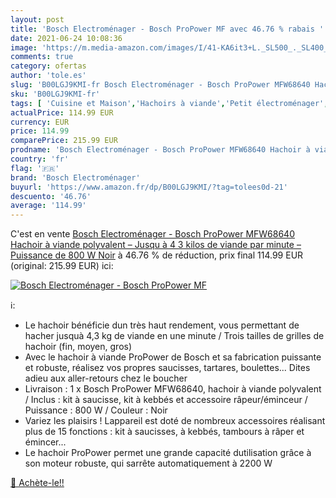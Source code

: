 ```yaml
---
layout: post
title: 'Bosch Electroménager - Bosch ProPower MF avec 46.76 % rabais '
date: 2021-06-24 10:08:36
image: 'https://m.media-amazon.com/images/I/41-KA6it3+L._SL500_._SL400_.jpg'
comments: true
category: ofertas
author: 'tole.es'
slug: 'B00LGJ9KMI-fr Bosch Electroménager - Bosch ProPower MFW68640 Hachoir à...'
sku: 'B00LGJ9KMI-fr'
tags: [ 'Cuisine et Maison','Hachoirs à viande','Petit électroménager','bosch electroménager','Électroménager spécialisé', ]
actualPrice: 114.99 EUR
currency: EUR
price: 114.99
comparePrice: 215.99 EUR
prodname: 'Bosch Electroménager - Bosch ProPower MFW68640 Hachoir à viande polyvalent – Jusqu à 4 3 kilos de viande par minute – Puissance de 800 W  Noir'
country: 'fr'
flag: '🇫🇷'
brand: 'Bosch Electroménager'
buyurl: 'https://www.amazon.fr/dp/B00LGJ9KMI/?tag=tolees0d-21'
descuento: '46.76'
average: '114.99'
---
```


C'est en vente [Bosch Electroménager - Bosch ProPower MFW68640 Hachoir à viande polyvalent – Jusqu à 4 3 kilos de viande par minute – Puissance de 800 W  Noir](https://www.amazon.fr/dp/B00LGJ9KMI/?tag=tolees0d-21)  à  46.76 % de réduction, prix final  114.99 EUR (original: 215.99 EUR) ici:

[![Bosch Electroménager - Bosch ProPower MF](https://m.media-amazon.com/images/I/41-KA6it3+L._SL500_._SL400_.jpg)](https://www.amazon.fr/dp/B00LGJ9KMI/?tag=tolees0d-21)

ℹ️:

- Le hachoir bénéficie dun très haut rendement, vous permettant de hacher jusquà 4,3 kg de viande en une minute / Trois tailles de grilles de hachoir (fin, moyen, gros)
- Avec le hachoir à viande ProPower de Bosch et sa fabrication puissante et robuste, réalisez vos propres saucisses, tartares, boulettes... Dites adieu aux aller-retours chez le boucher
- Livraison : 1 x Bosch ProPower MFW68640, hachoir à viande polyvalent / Inclus : kit à saucisse, kit à kebbés et accessoire râpeur/éminceur / Puissance : 800 W / Couleur : Noir
- Variez les plaisirs ! Lappareil est doté de nombreux accessoires réalisant plus de 15 fonctions : kit à saucisses, à kebbés, tambours à râper et émincer...
- Le hachoir ProPower permet une grande capacité dutilisation grâce à son moteur robuste, qui sarrête automatiquement à 2200 W

[🛒 Achète-le!!](https://www.amazon.fr/dp/B00LGJ9KMI/?tag=tolees0d-21)
